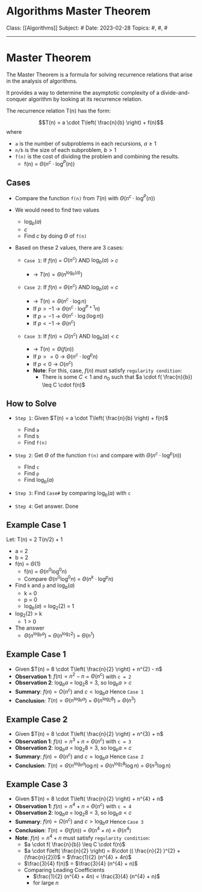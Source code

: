 # Algorithms Master Theorem
Class: [[Algorithms]]
Subject: #
Date: 2023-02-28
Topics: #, #, # 

---

# Master Theorem 

The Master Theorem is a formula for solving recurrence relations that arise in the analysis of algorithms. 

It provides a way to determine the asymptotic complexity of a divide-and-conquer algorithm by looking at its recurrence relation.

The recurrence relation T(n) has the form:

$$T(n) = a \cdot T\left( \frac{n}{b} \right) + f(n)$$
where
- `a` is the number of subproblems in each recursions, $a \geq 1$
- `n/b` is the size of each subproblem, $b > 1$
- `f(n)` is the cost of dividing the problem and combining the results.
	- f(n) = $Θ (n^{c} \cdot \log^{P}(n))$

## Cases
- Compare the function `f(n)` from $T(n)$  with  $Θ (n^{c} \cdot \log^{P}(n))$
- We would need to find two values
	- $\log_{b}(a)$
	- $c$
	- Find $c$ by doing $Θ$ of `f(n)`

- Based on these 2 values, there are 3 cases:
	- `Case 1`: If $f(n)$ = $O(n^{c})$ AND $\log_{b}(a)$ > $c$   
		- $\longrightarrow$ $T(n) = Θ(n^{\log_{b}(a)})$

	- `Case 2`: If $f(n)$ = $Θ(n^{c})$ AND $\log_{b}(a)$ = $c$
		- $\longrightarrow$ $T(n) = Θ(n^{c} \cdot \log n)$
		- If $p > -1$  $\longrightarrow$   $Θ(n^{c} \cdot \log^{P+1}n)$
		- If $p = -1$  $\longrightarrow$  $Θ(n^{c} \cdot \log(\log n))$
		- If $p < -1$  $\longrightarrow$  $Θ(n^{c})$

	- `Case 3`: If $f(n) = Ω(n^{c})$ AND $\log_{b}(a)$ < $c$  
		- $\longrightarrow$ $T(n) = Θ(f(n))$
		- If $p >= 0$   $\longrightarrow$   $Θ(n^{c} \cdot \log^{p}n)$
		- If $p < 0$      $\longrightarrow$  $O(n^{c})$
		- **Note**: For this, case, $f(n)$ must satisfy `regularity condition`:
			- There is some $C < 1$ and $n_{0}$ such that $a \cdot f( \frac{n}{b}) \leq C \cdot f(n)$

## How to Solve
- `Step 1`: Given $T(n) = a \cdot T\left( \frac{n}{b} \right) + f(n)$
	- Find `a`
	- Find `b`
	- Find `f(n)`

- `Step 2`: Get $Θ$ of the function `f(n)` and compare with  $Θ (n^{c} \cdot \log^{p}(n))$
	- FInd `c`
	- Find `p`
	- Find $\log_{b}(a)$
- `Step 3`: Find `Case#` by comparing $\log_{b}(a)$ with `c`
- `Step 4`: Get answer. Done

## Example Case 1

Let: T(n) = 2 T(n/2) + 1
- a = 2
- b = 2
- f(n) = $Θ(1)$ 
	- f(n) = $Θ(n^{0} \log^{0}n)$
	- Compare $Θ(n^{0} \log^{0}n)$ = $Θ(n^{k} \cdot \log^{p}n)$
- Find `k` and `p` and $\log_{b}(a)$
	- k = 0
	- p = 0 
	- $\log_{b}(a)$ = $\log_{2}(2)$ = 1
 - $\log_{2}(2)$ > k
	 - 1 > 0
- The answer 
	- $Θ(n^{\log_{b}a})$ = $Θ(n^{\log_{2}2})$ = $Θ(n^{1})$

## Example Case 1
- Given $T(n) = 8 \cdot T\left( \frac{n}{2} \right) + n^{2} - n$
- **Observation 1**: $f(n) = n^{2} - n$ = $Θ(n^{c})$ with `c = 2`
- **Observation 2**: $\log_{b}a$ = $\log_{2}8$ = 3, so $\log_{b}a > c$ 
- **Summary**: $f(n) = O(n^{c})$ and $c < \log_{b}a$ Hence `Case 1` 
- **Conclusion**: $T(n) = Θ(n^{\log_{b}a})$ =  $Θ(n^{\log_{2}8})$ = $Θ(n^{3})$


## Example Case 2
- Given $T(n) = 8 \cdot T\left( \frac{n}{2} \right) + n^{3} + n$
- **Observation 1**: $f(n) = n^{3} + n$ = $Θ(n^{c})$ with `c = 3`
- **Observation 2**: $\log_{b}a$ = $\log_{2}8$ = 3, so $\log_{b}a = c$ 
- **Summary**: $f(n) = Θ(n^{c})$ and $c = \log_{b}a$ Hence `Case 2` 
- **Conclusion**: $T(n) = Θ(n^{\log_{b}a} \log n)$ =  $Θ(n^{\log_{2}8} \log n)$ = $Θ(n^{3} \log n)$

## Example Case 3
- Given $T(n) = 8 \cdot T\left( \frac{n}{2} \right) + n^{4} + n$
- **Observation 1**: $f(n) = n^{4} + n$ = $Θ(n^{c})$ with `c = 4`
- **Observation 2**: $\log_{b}a$ = $\log_{2}8$ = 3, so $\log_{b}a < c$ 
- **Summary**: $f(n) = Ω(n^{c})$ and $c > \log_{b}a$ Hence `Case 3` 
- **Conclusion**: $T(n) = Θ(f(n))$ =  $Θ(n^{4} + n)$ = $Θ(n^{4})$
- **Note**:  $f(n) = n^{4} + n$ must satisfy `regularity condition`:
	- $a \cdot f( \frac{n}{b}) \leq C \cdot f(n)$
	- $a \cdot f\left( \frac{n}{2} \right) = 8\cdot (( \frac{n}{2} )^{2} + (\frac{n}{2}))$ = $\frac{1}{2} (n^{4} + 4n)$
	- $\frac{3}{4} f(n)$ = $\frac{3}{4} (n^{4} + n)$
	- Comparing Leading Coefficients
		- $\frac{1}{2} (n^{4} + 4n) < \frac{3}{4} (n^{4} + n)$ 
		- for large $n$
